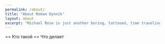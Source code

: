 ```yaml
---
permalink: /about/
title: "About Roman Dynnik"
layout: about
excerpt: "Michael Rose is just another boring, tattooed, time traveling designer from Buffalo New York."
---
```

== Кто такой
== Что делает
